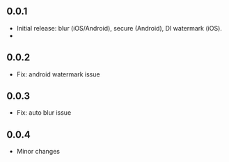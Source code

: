 ## 0.0.1
- Initial release: blur (iOS/Android), secure (Android), DI watermark (iOS).
- 
## 0.0.2
- Fix: android watermark issue

## 0.0.3
- Fix: auto blur issue

## 0.0.4
- Minor changes
